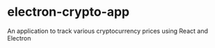 # electron-crypto-app
An application to track various cryptocurrency prices using React and Electron
